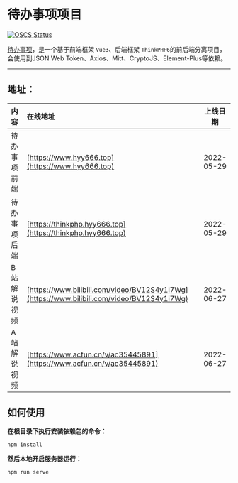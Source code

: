 # 待办事项项目

[![OSCS Status](https://www.oscs1024.com/platform/badge/2690085099/vue3_project.git.svg?size=small)](https://www.murphysec.com/dr/GS72CaR6phOHqup2wy)

<!--注意这里的网址最后不能加“/”，否则会有格式问题-->
[待办事项](https://www.hyy666.top)，是一个基于前端框架 `Vue3`、后端框架 `ThinkPHP6`的前后端分离项目，会使用到JSON Web Token、Axios、Mitt、CryptoJS、Element-Plus等依赖。

---

## 地址：

| 内容   |                                    在线地址                                            |  上线日期  |
| :----------- | :------------------------------------------------------------------------ | :----------: |
| 待办事项前端   | [https://www.hyy666.top](https://www.hyy666.top) | 2022-05-29 |
| 待办事项后端 | [https://thinkphp.hyy666.top](https://thinkphp.hyy666.top) | 2022-05-29 |
| B站解说视频 | [https://www.bilibili.com/video/BV12S4y1i7Wg](https://www.bilibili.com/video/BV12S4y1i7Wg) | 2022-06-27 |
| A站解说视频 | [https://www.acfun.cn/v/ac35445891](https://www.acfun.cn/v/ac35445891) | 2022-06-27 |

## 如何使用
**在根目录下执行安装依赖包的命令：**
```
npm install
```
**然后本地开启服务器运行：**
```
npm run serve
```